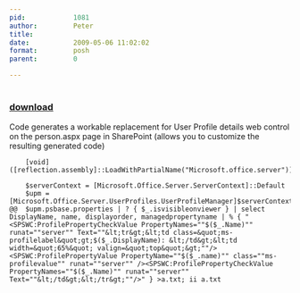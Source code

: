 ```yaml
---
pid:            1081
author:         Peter
title:          
date:           2009-05-06 11:02:02
format:         posh
parent:         0

---
```


# 

### [download](Scripts\1081.ps1)

Code generates a workable replacement for User Profile details web control on the person.aspx page in SharePoint (allows you to customize the resulting generated code)

```posh
	[void]([reflection.assembly]::LoadWithPartialName("Microsoft.office.server"))

	$serverContext = [Microsoft.Office.Server.ServerContext]::Default
	$upm = [Microsoft.Office.Server.UserProfiles.UserProfileManager]$serverContext
@@	$upm.psbase.properties | ? { $_.isvisibleonviewer } | select DisplayName, name, displayorder, managedpropertyname | % { "<SPSWC:ProfilePropertyCheckValue PropertyNames=""$($_.Name)"" runat=""server"" Text=""&lt;tr&gt;&lt;td class=&quot;ms-profilelabel&quot;gt;$($_.DisplayName): &lt;/td&gt;&lt;td width=&quot;65%&quot; valign=&quot;top&quot;&gt;""/><SPSWC:ProfilePropertyValue PropertyName=""$($_.name)"" class=""ms-profilevalue"" runat=""server"" /><SPSWC:ProfilePropertyCheckValue PropertyNames=""$($_.Name)"" runat=""server"" Text=""&lt;/td&gt;&lt;/tr&gt;""/>" } >a.txt; ii a.txt

```

